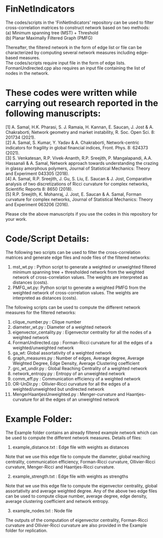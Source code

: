# FinNetIndicators

The codes/scripts in the 'FinNetIndicators' repository can be used to filter cross-correlation matrices to construct network based on two methods: <br/>
(a) Minimum spanning tree (MST) +  Threshold <br/>
(b) Planar Maximally Filtered Graph (PMFG) 

Thereafter, the filtered network in the form of edge list or file can be characterized by computing several network measures including edge-based measures. <br/>
The codes/scripts require input file in the form of edge lists. <br/>
FormanUndirected.cpp also requires an input file containing the list of nodes in the network.

These codes were written while carrying out research reported in the following manuscripts:
=================================================================================================
[1] A. Samal, H.K. Pharasi, S. J. Ramaia, H. Kannan, E. Saucan, J. Jost & A. Chakraborti, Network geometry and market instability, R. Soc. Open Sci. 8: 201734 (2021). <br/>
[2] A. Samal, S. Kumar, Y. Yadav & A. Chakraborti, Network-centric indicators for fragility in global financial indices, Front. Phys. 8: 624373 (2021). <br/>
[3] S. Venkatesan, R.P. Vivek-Ananth, R.P. Sreejith, P. Mangalapandi, A.A. Hassanali & A. Samal, Network approach towards understanding the crazing in glassy amorphous polymers, Journal of Statistical Mechanics: Theory and Experiment 043305 (2018). <br/>
[4] A. Samal, R.P. Sreejith, J. Gu, S. Liu, E. Saucan & J. Jost, Comparative analysis of two discretizations of Ricci curvature for complex networks, Scientific Reports 8: 8650 (2018). <br/>
[5] R.P. Sreejith, K. Mohanraj, J. Jost, E. Saucan & A. Samal, Forman curvature for complex networks, Journal of Statistical Mechanics: Theory and Experiment 063206 (2016).

Please cite the above manuscripts if you use the codes in this repository for your work.

Code/Script Details:
=================================================

The following two scripts can be used to filter the cross-correlation matrices and generate edge files and node files of the filtered networks:
1) mst_wt.py : Python script to generate a weighted or unweighted filtered minimum spanning tree + thresholded network from the weighted network of cross-correlation values. The weights are interpreted as distances (costs).
2) PMFG_wt.py: Python script to generate a weighted PMFG from the weighted network of cross-correlation values. The weights are interpreted as distances (costs).

The following scripts can be used to compute the different network measures for the filtered networks:
1) clique_number.py : Clique number
2) diameter_wt.py : Diameter of a weighted network
3) eigenvector_centality.py : Eigenvector centrality for all the nodes of a weighted network
4) FormanUndirected.cpp : Forman-Ricci curvature for all the edges of a weighted/unweighted network 
5) ga_wt: Global assortativity of a weighted network
6) graph_measures.py : Number of edges, Average degree, Average Weighted Degree, Edge Density, Average Clustering coefficient
7) grc_wt_undir.py : Global Reaching Centrality of a weighted network
8) network_entropy.py : Entropy of an unweighted network
9) comm_eff.py : Communication efficiency of a weighted network
10) OR-UnDir.py : Ollivier-Ricci curvature for all the edges of a weighted/unweighted but undirected network
11) MengerHaantjesUnweighted.py : Menger-curvature and Haantjes-curvature for all the edges of an unweighted network


Example Folder:
=================================================================================================

The Example folder contains an already filtered example network which can be used to compute the different network measures.
Details of files:
1) example_distance.txt : Edge file with weights as distances

Note that we use this edge file to compute the diameter, global reaching centrality, communication efficiency, Forman-Ricci curvature, Ollivier-Ricci curvature, Menger-Ricci and Haantjes-Ricci curvature.

2) example_strength.txt : Edge file with weights as strengths

Note that we use this edge file to compute the eigenvector centrality, global assortativity and average weighted degree.
Any of the above two edge files can be used to compute clique number, average degree, edge density, average clustering coefficient and network entropy.

3) example_nodes.txt : Node file

The outputs of the computation of eigenvector centrality, Forman-Ricci curvature and Ollivier-Ricci curvature are also provided in the Example folder for replication.
